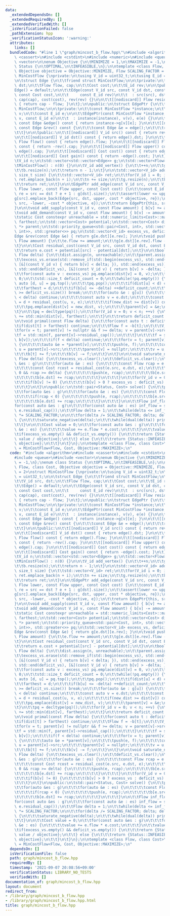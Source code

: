 ```yaml
---
data:
  _extendedDependsOn: []
  _extendedRequiredBy: []
  _extendedVerifiedWith: []
  _isVerificationFailed: false
  _pathExtension: hpp
  _verificationStatusIcon: ':warning:'
  attributes:
    links: []
  bundledCode: "#line 1 \"graph/mincost_b_flow.hpp\"\n#include <algorithm>\n#include\
    \ <cassert>\n#include <cstdint>\n#include <numeric>\n#include <queue>\n#include\
    \ <vector>\n\nenum Objective {\n\tMINIMIZE = 1,\n\tMAXIMIZE = -1,\n};\nenum class\
    \ Status {\n\tOPTIMAL,\n\tINFEASIBLE,\n};\n\ntemplate <class Flow, class Cost,\
    \ Objective objective = Objective::MINIMIZE, Flow SCALING_FACTOR = 2>\nstruct\
    \ MinCostFlow {\nprivate:\n\tusing V_id = uint32_t;\n\tusing E_id = uint32_t;\n\
    \n\tstruct Edge {\n\t\tfriend struct MinCostFlow;\n\n\tprivate:\n\t\tV_id src,\
    \ dst;\n\t\tFlow flow, cap;\n\t\tCost cost;\n\t\tE_id rev;\n\n\tpublic:\n\t\t\
    Edge() = default;\n\n\t\tEdge(const V_id src, const V_id dst, const Flow cap,\
    \ const Cost cost,\n\t\t     const E_id rev)\n\t\t  : src(src), dst(dst), flow(0),\
    \ cap(cap), cost(cost), rev(rev) {}\n\n\t\t[[nodiscard]] Flow residual_cap() const\
    \ { return cap - flow; }\n\t};\n\npublic:\n\tstruct EdgePtr {\n\t\tfriend struct\
    \ MinCostFlow;\n\n\tprivate:\n\t\tconst MinCostFlow *instance;\n\t\tconst V_id\
    \ v;\n\t\tconst E_id e;\n\n\t\tEdgePtr(const MinCostFlow *instance, const V_id\
    \ v, const E_id e)\n\t\t  : instance(instance), v(v), e(e) {}\n\n\t\t[[nodiscard]]\
    \ const Edge &edge() const { return instance->g[v][e]; }\n\n\t\t[[nodiscard]]\
    \ const Edge &rev() const {\n\t\t\tconst Edge &e = edge();\n\t\t\treturn instance->g[e.dst][e.rev];\n\
    \t\t}\n\n\tpublic:\n\t\t[[nodiscard]] V_id src() const { return rev().dst; }\n\
    \n\t\t[[nodiscard]] V_id dst() const { return edge().dst; }\n\n\t\t[[nodiscard]]\
    \ Flow flow() const { return edge().flow; }\n\n\t\t[[nodiscard]] Flow lower()\
    \ const { return -rev().cap; }\n\n\t\t[[nodiscard]] Flow upper() const { return\
    \ edge().cap; }\n\n\t\t[[nodiscard]] Cost cost() const { return edge().cost; }\n\
    \n\t\t[[nodiscard]] Cost gain() const { return -edge().cost; }\n\t};\n\nprivate:\n\
    \tV_id n;\n\tstd::vector<std::vector<Edge>> g;\n\tstd::vector<Flow> b;\n\npublic:\n\
    \tMinCostFlow() : n(0) {}\n\n\tV_id add_vertex() {\n\t\t++n;\n\t\tg.resize(n);\n\
    \t\tb.resize(n);\n\t\treturn n - 1;\n\t}\n\n\tstd::vector<V_id> add_vertices(const\
    \ size_t size) {\n\t\tstd::vector<V_id> ret;\n\t\tfor(V_id i = 0; i < size; ++i)\
    \ ret.emplace_back(n + i);\n\t\tn += size;\n\t\tg.resize(n);\n\t\tb.resize(n);\n\
    \t\treturn ret;\n\t}\n\n\tEdgePtr add_edge(const V_id src, const V_id dst, const\
    \ Flow lower, const Flow upper, const Cost cost) {\n\t\tconst E_id e = g[src].size(),\
    \ re = src == dst ? e + 1 : g[dst].size();\n\t\tassert(lower <= upper);\n\t\t\
    g[src].emplace_back(Edge{src, dst, upper, cost * objective, re});\n\t\tg[dst].emplace_back(Edge{dst,\
    \ src, -lower, -cost * objective, e});\n\t\treturn EdgePtr{this, src, e};\n\t\
    }\n\n\tvoid add_supply(const V_id v, const Flow amount) { b[v] += amount; }\n\n\
    \tvoid add_demand(const V_id v, const Flow amount) { b[v] -= amount; }\n\nprivate:\n\
    \tstatic Cost constexpr unreachable = std::numeric_limits<Cost>::max();\n\tCost\
    \ farthest;\n\tstd::vector<Cost> potential;\n\tstd::vector<Cost> dist;\n\tstd::vector<Edge\
    \ *> parent;\n\tstd::priority_queue<std::pair<Cost, int>, std::vector<std::pair<Cost,\
    \ int>>, std::greater<>> pq;\n\tstd::vector<V_id> excess_vs, deficit_vs;\n\n\t\
    Edge &rev(const Edge &e) { return g[e.dst][e.rev]; }\n\n\tvoid push(Edge &e, const\
    \ Flow amount) {\n\t\te.flow += amount;\n\t\tg[e.dst][e.rev].flow -= amount;\n\
    \t}\n\n\tCost residual_cost(const V_id src, const V_id dst, const Edge &e) {\n\
    \t\treturn e.cost + potential[src] - potential[dst];\n\t}\n\n\tbool dual(const\
    \ Flow delta) {\n\t\tdist.assign(n, unreachable);\n\t\tparent.assign(n, nullptr);\n\
    \t\texcess_vs.erase(std::remove_if(std::begin(excess_vs), std::end(excess_vs),\
    \ [&](const V_id v) { return b[v] < delta; }), std::end(excess_vs));\n\t\tdeficit_vs.erase(std::remove_if(std::begin(deficit_vs),\
    \ std::end(deficit_vs), [&](const V_id v) { return b[v] > -delta; }), std::end(deficit_vs));\n\
    \t\tfor(const auto v : excess_vs) pq.emplace(dist[v] = 0, v);\n\t\tfarthest =\
    \ 0;\n\t\tstd::size_t deficit_count = 0;\n\t\twhile(!pq.empty()) {\n\t\t\tconst\
    \ auto [d, u] = pq.top();\n\t\t\tpq.pop();\n\t\t\tif(dist[u] < d) continue;\n\t\
    \t\tfarthest = d;\n\t\t\tif(b[u] <= -delta) ++deficit_count;\n\t\t\tif(deficit_count\
    \ >= deficit_vs.size()) break;\n\t\t\tfor(auto &e : g[u]) {\n\t\t\t\tif(e.residual_cap()\
    \ < delta) continue;\n\t\t\t\tconst auto v = e.dst;\n\t\t\t\tconst auto new_dist\
    \ = d + residual_cost(u, v, e);\n\t\t\t\tif(new_dist >= dist[v]) continue;\n\t\
    \t\t\tpq.emplace(dist[v] = new_dist, v);\n\t\t\t\tparent[v] = &e;\n\t\t\t}\n\t\
    \t}\n\t\tpq = decltype(pq)();\n\t\tfor(V_id v = 0; v < n; ++v) {\n\t\t\tpotential[v]\
    \ += std::min(dist[v], farthest);\n\t\t}\n\t\treturn deficit_count > 0;\n\t}\n\
    \n\tvoid primal(const Flow delta) {\n\t\tfor(const auto t : deficit_vs) {\n\t\t\
    \tif(dist[t] > farthest) continue;\n\t\t\tFlow f = -b[t];\n\t\t\tV_id v;\n\t\t\
    \tfor(v = t; parent[v] != nullptr && f >= delta; v = parent[v]->src) {\n\t\t\t\
    \tf = std::min(f, parent[v]->residual_cap());\n\t\t\t}\n\t\t\tf = std::min(f,\
    \ b[v]);\n\t\t\tif(f < delta) continue;\n\t\t\tfor(v = t; parent[v] != nullptr;)\
    \ {\n\t\t\t\tauto &e = *parent[v];\n\t\t\t\tpush(e, f);\n\t\t\t\tconst size_t\
    \ u = parent[v]->src;\n\t\t\t\tparent[v] = nullptr;\n\t\t\t\tv = u;\n\t\t\t}\n\
    \t\t\tb[t] += f;\n\t\t\tb[v] -= f;\n\t\t}\n\t}\n\n\tvoid saturate_negative(const\
    \ Flow delta) {\n\t\texcess_vs.clear();\n\t\tdeficit_vs.clear();\n\t\tfor(auto\
    \ &es : g)\n\t\t\tfor(auto &e : es) {\n\t\t\t\tconst Flow rcap = e.residual_cap();\n\
    \t\t\t\tconst Cost rcost = residual_cost(e.src, e.dst, e);\n\t\t\t\tif(rcost <\
    \ 0 && rcap >= delta) {\n\t\t\t\t\tpush(e, rcap);\n\t\t\t\t\tb[e.src] -= rcap;\n\
    \t\t\t\t\tb[e.dst] += rcap;\n\t\t\t\t}\n\t\t\t}\n\t\tfor(V_id v = 0; v < n; ++v)\n\
    \t\t\tif(b[v] != 0) {\n\t\t\t\t(b[v] > 0 ? excess_vs : deficit_vs).emplace_back(v);\n\
    \t\t\t}\n\t}\n\npublic:\n\tstd::pair<Status, Cost> solve() {\n\t\tpotential.resize(n);\n\
    \t\tfor(auto &es : g)\n\t\t\tfor(auto &e : es) {\n\t\t\t\tconst Flow rcap = e.residual_cap();\n\
    \t\t\t\tif(rcap < 0) {\n\t\t\t\t\tpush(e, rcap);\n\t\t\t\t\tb[e.src] -= rcap;\n\
    \t\t\t\t\tb[e.dst] += rcap;\n\t\t\t\t}\n\t\t\t}\n\n\t\tFlow inf_flow = 1;\n\t\t\
    for(const auto &es : g)\n\t\t\tfor(const auto &e : es) inf_flow = std::max(inf_flow,\
    \ e.residual_cap());\n\t\tFlow delta = 1;\n\t\twhile(delta <= inf_flow) delta\
    \ *= SCALING_FACTOR;\n\n\t\tfor(delta /= SCALING_FACTOR; delta; delta /= SCALING_FACTOR)\
    \ {\n\t\t\tsaturate_negative(delta);\n\t\t\twhile(dual(delta)) primal(delta);\n\
    \t\t}\n\n\t\tCost value = 0;\n\t\tfor(const auto &es : g)\n\t\t\tfor(const auto\
    \ &e : es) {\n\t\t\t\tvalue += e.flow * e.cost;\n\t\t\t}\n\t\tvalue /= 2;\n\n\t\
    \tif(excess_vs.empty() && deficit_vs.empty()) {\n\t\t\treturn {Status::OPTIMAL,\
    \ value / objective};\n\t\t} else {\n\t\t\treturn {Status::INFEASIBLE, value /\
    \ objective};\n\t\t}\n\t}\n};\n\ntemplate <class Flow, class Cost>\nusing MaxGainFlow\
    \ = MinCostFlow<Flow, Cost, Objective::MAXIMIZE>;\n"
  code: "#include <algorithm>\n#include <cassert>\n#include <cstdint>\n#include <numeric>\n\
    #include <queue>\n#include <vector>\n\nenum Objective {\n\tMINIMIZE = 1,\n\tMAXIMIZE\
    \ = -1,\n};\nenum class Status {\n\tOPTIMAL,\n\tINFEASIBLE,\n};\n\ntemplate <class\
    \ Flow, class Cost, Objective objective = Objective::MINIMIZE, Flow SCALING_FACTOR\
    \ = 2>\nstruct MinCostFlow {\nprivate:\n\tusing V_id = uint32_t;\n\tusing E_id\
    \ = uint32_t;\n\n\tstruct Edge {\n\t\tfriend struct MinCostFlow;\n\n\tprivate:\n\
    \t\tV_id src, dst;\n\t\tFlow flow, cap;\n\t\tCost cost;\n\t\tE_id rev;\n\n\tpublic:\n\
    \t\tEdge() = default;\n\n\t\tEdge(const V_id src, const V_id dst, const Flow cap,\
    \ const Cost cost,\n\t\t     const E_id rev)\n\t\t  : src(src), dst(dst), flow(0),\
    \ cap(cap), cost(cost), rev(rev) {}\n\n\t\t[[nodiscard]] Flow residual_cap() const\
    \ { return cap - flow; }\n\t};\n\npublic:\n\tstruct EdgePtr {\n\t\tfriend struct\
    \ MinCostFlow;\n\n\tprivate:\n\t\tconst MinCostFlow *instance;\n\t\tconst V_id\
    \ v;\n\t\tconst E_id e;\n\n\t\tEdgePtr(const MinCostFlow *instance, const V_id\
    \ v, const E_id e)\n\t\t  : instance(instance), v(v), e(e) {}\n\n\t\t[[nodiscard]]\
    \ const Edge &edge() const { return instance->g[v][e]; }\n\n\t\t[[nodiscard]]\
    \ const Edge &rev() const {\n\t\t\tconst Edge &e = edge();\n\t\t\treturn instance->g[e.dst][e.rev];\n\
    \t\t}\n\n\tpublic:\n\t\t[[nodiscard]] V_id src() const { return rev().dst; }\n\
    \n\t\t[[nodiscard]] V_id dst() const { return edge().dst; }\n\n\t\t[[nodiscard]]\
    \ Flow flow() const { return edge().flow; }\n\n\t\t[[nodiscard]] Flow lower()\
    \ const { return -rev().cap; }\n\n\t\t[[nodiscard]] Flow upper() const { return\
    \ edge().cap; }\n\n\t\t[[nodiscard]] Cost cost() const { return edge().cost; }\n\
    \n\t\t[[nodiscard]] Cost gain() const { return -edge().cost; }\n\t};\n\nprivate:\n\
    \tV_id n;\n\tstd::vector<std::vector<Edge>> g;\n\tstd::vector<Flow> b;\n\npublic:\n\
    \tMinCostFlow() : n(0) {}\n\n\tV_id add_vertex() {\n\t\t++n;\n\t\tg.resize(n);\n\
    \t\tb.resize(n);\n\t\treturn n - 1;\n\t}\n\n\tstd::vector<V_id> add_vertices(const\
    \ size_t size) {\n\t\tstd::vector<V_id> ret;\n\t\tfor(V_id i = 0; i < size; ++i)\
    \ ret.emplace_back(n + i);\n\t\tn += size;\n\t\tg.resize(n);\n\t\tb.resize(n);\n\
    \t\treturn ret;\n\t}\n\n\tEdgePtr add_edge(const V_id src, const V_id dst, const\
    \ Flow lower, const Flow upper, const Cost cost) {\n\t\tconst E_id e = g[src].size(),\
    \ re = src == dst ? e + 1 : g[dst].size();\n\t\tassert(lower <= upper);\n\t\t\
    g[src].emplace_back(Edge{src, dst, upper, cost * objective, re});\n\t\tg[dst].emplace_back(Edge{dst,\
    \ src, -lower, -cost * objective, e});\n\t\treturn EdgePtr{this, src, e};\n\t\
    }\n\n\tvoid add_supply(const V_id v, const Flow amount) { b[v] += amount; }\n\n\
    \tvoid add_demand(const V_id v, const Flow amount) { b[v] -= amount; }\n\nprivate:\n\
    \tstatic Cost constexpr unreachable = std::numeric_limits<Cost>::max();\n\tCost\
    \ farthest;\n\tstd::vector<Cost> potential;\n\tstd::vector<Cost> dist;\n\tstd::vector<Edge\
    \ *> parent;\n\tstd::priority_queue<std::pair<Cost, int>, std::vector<std::pair<Cost,\
    \ int>>, std::greater<>> pq;\n\tstd::vector<V_id> excess_vs, deficit_vs;\n\n\t\
    Edge &rev(const Edge &e) { return g[e.dst][e.rev]; }\n\n\tvoid push(Edge &e, const\
    \ Flow amount) {\n\t\te.flow += amount;\n\t\tg[e.dst][e.rev].flow -= amount;\n\
    \t}\n\n\tCost residual_cost(const V_id src, const V_id dst, const Edge &e) {\n\
    \t\treturn e.cost + potential[src] - potential[dst];\n\t}\n\n\tbool dual(const\
    \ Flow delta) {\n\t\tdist.assign(n, unreachable);\n\t\tparent.assign(n, nullptr);\n\
    \t\texcess_vs.erase(std::remove_if(std::begin(excess_vs), std::end(excess_vs),\
    \ [&](const V_id v) { return b[v] < delta; }), std::end(excess_vs));\n\t\tdeficit_vs.erase(std::remove_if(std::begin(deficit_vs),\
    \ std::end(deficit_vs), [&](const V_id v) { return b[v] > -delta; }), std::end(deficit_vs));\n\
    \t\tfor(const auto v : excess_vs) pq.emplace(dist[v] = 0, v);\n\t\tfarthest =\
    \ 0;\n\t\tstd::size_t deficit_count = 0;\n\t\twhile(!pq.empty()) {\n\t\t\tconst\
    \ auto [d, u] = pq.top();\n\t\t\tpq.pop();\n\t\t\tif(dist[u] < d) continue;\n\t\
    \t\tfarthest = d;\n\t\t\tif(b[u] <= -delta) ++deficit_count;\n\t\t\tif(deficit_count\
    \ >= deficit_vs.size()) break;\n\t\t\tfor(auto &e : g[u]) {\n\t\t\t\tif(e.residual_cap()\
    \ < delta) continue;\n\t\t\t\tconst auto v = e.dst;\n\t\t\t\tconst auto new_dist\
    \ = d + residual_cost(u, v, e);\n\t\t\t\tif(new_dist >= dist[v]) continue;\n\t\
    \t\t\tpq.emplace(dist[v] = new_dist, v);\n\t\t\t\tparent[v] = &e;\n\t\t\t}\n\t\
    \t}\n\t\tpq = decltype(pq)();\n\t\tfor(V_id v = 0; v < n; ++v) {\n\t\t\tpotential[v]\
    \ += std::min(dist[v], farthest);\n\t\t}\n\t\treturn deficit_count > 0;\n\t}\n\
    \n\tvoid primal(const Flow delta) {\n\t\tfor(const auto t : deficit_vs) {\n\t\t\
    \tif(dist[t] > farthest) continue;\n\t\t\tFlow f = -b[t];\n\t\t\tV_id v;\n\t\t\
    \tfor(v = t; parent[v] != nullptr && f >= delta; v = parent[v]->src) {\n\t\t\t\
    \tf = std::min(f, parent[v]->residual_cap());\n\t\t\t}\n\t\t\tf = std::min(f,\
    \ b[v]);\n\t\t\tif(f < delta) continue;\n\t\t\tfor(v = t; parent[v] != nullptr;)\
    \ {\n\t\t\t\tauto &e = *parent[v];\n\t\t\t\tpush(e, f);\n\t\t\t\tconst size_t\
    \ u = parent[v]->src;\n\t\t\t\tparent[v] = nullptr;\n\t\t\t\tv = u;\n\t\t\t}\n\
    \t\t\tb[t] += f;\n\t\t\tb[v] -= f;\n\t\t}\n\t}\n\n\tvoid saturate_negative(const\
    \ Flow delta) {\n\t\texcess_vs.clear();\n\t\tdeficit_vs.clear();\n\t\tfor(auto\
    \ &es : g)\n\t\t\tfor(auto &e : es) {\n\t\t\t\tconst Flow rcap = e.residual_cap();\n\
    \t\t\t\tconst Cost rcost = residual_cost(e.src, e.dst, e);\n\t\t\t\tif(rcost <\
    \ 0 && rcap >= delta) {\n\t\t\t\t\tpush(e, rcap);\n\t\t\t\t\tb[e.src] -= rcap;\n\
    \t\t\t\t\tb[e.dst] += rcap;\n\t\t\t\t}\n\t\t\t}\n\t\tfor(V_id v = 0; v < n; ++v)\n\
    \t\t\tif(b[v] != 0) {\n\t\t\t\t(b[v] > 0 ? excess_vs : deficit_vs).emplace_back(v);\n\
    \t\t\t}\n\t}\n\npublic:\n\tstd::pair<Status, Cost> solve() {\n\t\tpotential.resize(n);\n\
    \t\tfor(auto &es : g)\n\t\t\tfor(auto &e : es) {\n\t\t\t\tconst Flow rcap = e.residual_cap();\n\
    \t\t\t\tif(rcap < 0) {\n\t\t\t\t\tpush(e, rcap);\n\t\t\t\t\tb[e.src] -= rcap;\n\
    \t\t\t\t\tb[e.dst] += rcap;\n\t\t\t\t}\n\t\t\t}\n\n\t\tFlow inf_flow = 1;\n\t\t\
    for(const auto &es : g)\n\t\t\tfor(const auto &e : es) inf_flow = std::max(inf_flow,\
    \ e.residual_cap());\n\t\tFlow delta = 1;\n\t\twhile(delta <= inf_flow) delta\
    \ *= SCALING_FACTOR;\n\n\t\tfor(delta /= SCALING_FACTOR; delta; delta /= SCALING_FACTOR)\
    \ {\n\t\t\tsaturate_negative(delta);\n\t\t\twhile(dual(delta)) primal(delta);\n\
    \t\t}\n\n\t\tCost value = 0;\n\t\tfor(const auto &es : g)\n\t\t\tfor(const auto\
    \ &e : es) {\n\t\t\t\tvalue += e.flow * e.cost;\n\t\t\t}\n\t\tvalue /= 2;\n\n\t\
    \tif(excess_vs.empty() && deficit_vs.empty()) {\n\t\t\treturn {Status::OPTIMAL,\
    \ value / objective};\n\t\t} else {\n\t\t\treturn {Status::INFEASIBLE, value /\
    \ objective};\n\t\t}\n\t}\n};\n\ntemplate <class Flow, class Cost>\nusing MaxGainFlow\
    \ = MinCostFlow<Flow, Cost, Objective::MAXIMIZE>;\n"
  dependsOn: []
  isVerificationFile: false
  path: graph/mincost_b_flow.hpp
  requiredBy: []
  timestamp: '2021-09-07 20:08:56+09:00'
  verificationStatus: LIBRARY_NO_TESTS
  verifiedWith: []
documentation_of: graph/mincost_b_flow.hpp
layout: document
redirect_from:
- /library/graph/mincost_b_flow.hpp
- /library/graph/mincost_b_flow.hpp.html
title: graph/mincost_b_flow.hpp
---
```

